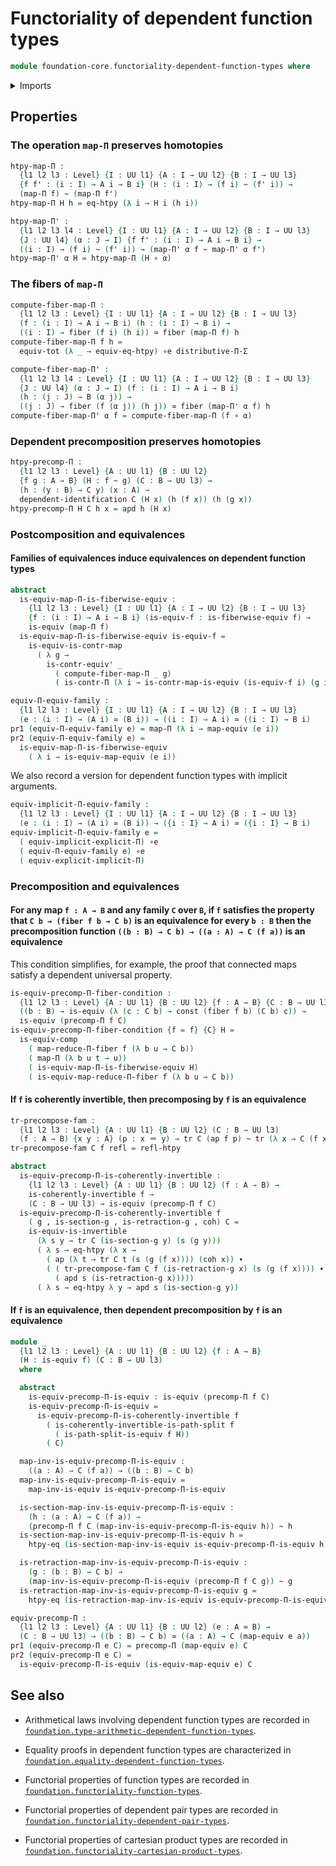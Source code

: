 # Functoriality of dependent function types

```agda
module foundation-core.functoriality-dependent-function-types where
```

<details><summary>Imports</summary>

```agda
open import foundation.action-on-identifications-dependent-functions
open import foundation.action-on-identifications-functions
open import foundation.dependent-pair-types
open import foundation.function-extensionality
open import foundation.implicit-function-types
open import foundation.type-theoretic-principle-of-choice
open import foundation.universe-levels

open import foundation-core.coherently-invertible-maps
open import foundation-core.constant-maps
open import foundation-core.contractible-maps
open import foundation-core.contractible-types
open import foundation-core.dependent-identifications
open import foundation-core.equivalences
open import foundation-core.fibers-of-maps
open import foundation-core.function-types
open import foundation-core.functoriality-dependent-pair-types
open import foundation-core.homotopies
open import foundation-core.identity-types
open import foundation-core.path-split-maps
open import foundation-core.transport-along-identifications
```

</details>

## Properties

### The operation `map-Π` preserves homotopies

```agda
htpy-map-Π :
  {l1 l2 l3 : Level} {I : UU l1} {A : I → UU l2} {B : I → UU l3}
  {f f' : (i : I) → A i → B i} (H : (i : I) → (f i) ~ (f' i)) →
  (map-Π f) ~ (map-Π f')
htpy-map-Π H h = eq-htpy (λ i → H i (h i))

htpy-map-Π' :
  {l1 l2 l3 l4 : Level} {I : UU l1} {A : I → UU l2} {B : I → UU l3}
  {J : UU l4} (α : J → I) {f f' : (i : I) → A i → B i} →
  ((i : I) → (f i) ~ (f' i)) → (map-Π' α f ~ map-Π' α f')
htpy-map-Π' α H = htpy-map-Π (H ∘ α)
```

### The fibers of `map-Π`

```agda
compute-fiber-map-Π :
  {l1 l2 l3 : Level} {I : UU l1} {A : I → UU l2} {B : I → UU l3}
  (f : (i : I) → A i → B i) (h : (i : I) → B i) →
  ((i : I) → fiber (f i) (h i)) ≃ fiber (map-Π f) h
compute-fiber-map-Π f h =
  equiv-tot (λ _ → equiv-eq-htpy) ∘e distributive-Π-Σ

compute-fiber-map-Π' :
  {l1 l2 l3 l4 : Level} {I : UU l1} {A : I → UU l2} {B : I → UU l3}
  {J : UU l4} (α : J → I) (f : (i : I) → A i → B i)
  (h : (j : J) → B (α j)) →
  ((j : J) → fiber (f (α j)) (h j)) ≃ fiber (map-Π' α f) h
compute-fiber-map-Π' α f = compute-fiber-map-Π (f ∘ α)
```

### Dependent precomposition preserves homotopies

```agda
htpy-precomp-Π :
  {l1 l2 l3 : Level} {A : UU l1} {B : UU l2}
  {f g : A → B} (H : f ~ g) (C : B → UU l3) →
  (h : (y : B) → C y) (x : A) →
  dependent-identification C (H x) (h (f x)) (h (g x))
htpy-precomp-Π H C h x = apd h (H x)
```

### Postcomposition and equivalences

#### Families of equivalences induce equivalences on dependent function types

```agda
abstract
  is-equiv-map-Π-is-fiberwise-equiv :
    {l1 l2 l3 : Level} {I : UU l1} {A : I → UU l2} {B : I → UU l3}
    {f : (i : I) → A i → B i} (is-equiv-f : is-fiberwise-equiv f) →
    is-equiv (map-Π f)
  is-equiv-map-Π-is-fiberwise-equiv is-equiv-f =
    is-equiv-is-contr-map
      ( λ g →
        is-contr-equiv' _
          ( compute-fiber-map-Π _ g)
          ( is-contr-Π (λ i → is-contr-map-is-equiv (is-equiv-f i) (g i))))

equiv-Π-equiv-family :
  {l1 l2 l3 : Level} {I : UU l1} {A : I → UU l2} {B : I → UU l3}
  (e : (i : I) → (A i) ≃ (B i)) → ((i : I) → A i) ≃ ((i : I) → B i)
pr1 (equiv-Π-equiv-family e) = map-Π (λ i → map-equiv (e i))
pr2 (equiv-Π-equiv-family e) =
  is-equiv-map-Π-is-fiberwise-equiv
    ( λ i → is-equiv-map-equiv (e i))
```

We also record a version for dependent function types with implicit arguments.

```agda
equiv-implicit-Π-equiv-family :
  {l1 l2 l3 : Level} {I : UU l1} {A : I → UU l2} {B : I → UU l3}
  (e : (i : I) → (A i) ≃ (B i)) → ({i : I} → A i) ≃ ({i : I} → B i)
equiv-implicit-Π-equiv-family e =
  ( equiv-implicit-explicit-Π) ∘e
  ( equiv-Π-equiv-family e) ∘e
  ( equiv-explicit-implicit-Π)
```

### Precomposition and equivalences

#### For any map `f : A → B` and any family `C` over `B`, if `f` satisfies the property that `C b → (fiber f b → C b)` is an equivalence for every `b : B` then the precomposition function `((b : B) → C b) → ((a : A) → C (f a))` is an equivalence

This condition simplifies, for example, the proof that connected maps satisfy a
dependent universal property.

```agda
is-equiv-precomp-Π-fiber-condition :
  {l1 l2 l3 : Level} {A : UU l1} {B : UU l2} {f : A → B} {C : B → UU l3} →
  ((b : B) → is-equiv (λ (c : C b) → const (fiber f b) (C b) c)) →
  is-equiv (precomp-Π f C)
is-equiv-precomp-Π-fiber-condition {f = f} {C} H =
  is-equiv-comp
    ( map-reduce-Π-fiber f (λ b u → C b))
    ( map-Π (λ b u t → u))
    ( is-equiv-map-Π-is-fiberwise-equiv H)
    ( is-equiv-map-reduce-Π-fiber f (λ b u → C b))
```

#### If `f` is coherently invertible, then precomposing by `f` is an equivalence

```agda
tr-precompose-fam :
  {l1 l2 l3 : Level} {A : UU l1} {B : UU l2} (C : B → UU l3)
  (f : A → B) {x y : A} (p : x ＝ y) → tr C (ap f p) ~ tr (λ x → C (f x)) p
tr-precompose-fam C f refl = refl-htpy

abstract
  is-equiv-precomp-Π-is-coherently-invertible :
    {l1 l2 l3 : Level} {A : UU l1} {B : UU l2} (f : A → B) →
    is-coherently-invertible f →
    (C : B → UU l3) → is-equiv (precomp-Π f C)
  is-equiv-precomp-Π-is-coherently-invertible f
    ( g , is-section-g , is-retraction-g , coh) C =
    is-equiv-is-invertible
      (λ s y → tr C (is-section-g y) (s (g y)))
      ( λ s → eq-htpy (λ x →
        ( ap (λ t → tr C t (s (g (f x)))) (coh x)) ∙
        ( ( tr-precompose-fam C f (is-retraction-g x) (s (g (f x)))) ∙
          ( apd s (is-retraction-g x)))))
      ( λ s → eq-htpy λ y → apd s (is-section-g y))
```

#### If `f` is an equivalence, then dependent precomposition by `f` is an equivalence

```agda
module _
  {l1 l2 l3 : Level} {A : UU l1} {B : UU l2} {f : A → B}
  (H : is-equiv f) (C : B → UU l3)
  where

  abstract
    is-equiv-precomp-Π-is-equiv : is-equiv (precomp-Π f C)
    is-equiv-precomp-Π-is-equiv =
      is-equiv-precomp-Π-is-coherently-invertible f
        ( is-coherently-invertible-is-path-split f
          ( is-path-split-is-equiv f H))
        ( C)

  map-inv-is-equiv-precomp-Π-is-equiv :
    ((a : A) → C (f a)) → ((b : B) → C b)
  map-inv-is-equiv-precomp-Π-is-equiv =
    map-inv-is-equiv is-equiv-precomp-Π-is-equiv

  is-section-map-inv-is-equiv-precomp-Π-is-equiv :
    (h : (a : A) → C (f a)) →
    (precomp-Π f C (map-inv-is-equiv-precomp-Π-is-equiv h)) ~ h
  is-section-map-inv-is-equiv-precomp-Π-is-equiv h =
    htpy-eq (is-section-map-inv-is-equiv is-equiv-precomp-Π-is-equiv h)

  is-retraction-map-inv-is-equiv-precomp-Π-is-equiv :
    (g : (b : B) → C b) →
    (map-inv-is-equiv-precomp-Π-is-equiv (precomp-Π f C g)) ~ g
  is-retraction-map-inv-is-equiv-precomp-Π-is-equiv g =
    htpy-eq (is-retraction-map-inv-is-equiv is-equiv-precomp-Π-is-equiv g)

equiv-precomp-Π :
  {l1 l2 l3 : Level} {A : UU l1} {B : UU l2} (e : A ≃ B) →
  (C : B → UU l3) → ((b : B) → C b) ≃ ((a : A) → C (map-equiv e a))
pr1 (equiv-precomp-Π e C) = precomp-Π (map-equiv e) C
pr2 (equiv-precomp-Π e C) =
  is-equiv-precomp-Π-is-equiv (is-equiv-map-equiv e) C
```

## See also

- Arithmetical laws involving dependent function types are recorded in
  [`foundation.type-arithmetic-dependent-function-types`](foundation.type-arithmetic-dependent-function-types.md).
- Equality proofs in dependent function types are characterized in
  [`foundation.equality-dependent-function-types`](foundation.equality-dependent-function-types.md).

- Functorial properties of function types are recorded in
  [`foundation.functoriality-function-types`](foundation.functoriality-function-types.md).
- Functorial properties of dependent pair types are recorded in
  [`foundation.functoriality-dependent-pair-types`](foundation.functoriality-dependent-pair-types.md).
- Functorial properties of cartesian product types are recorded in
  [`foundation.functoriality-cartesian-product-types`](foundation.functoriality-cartesian-product-types.md).
